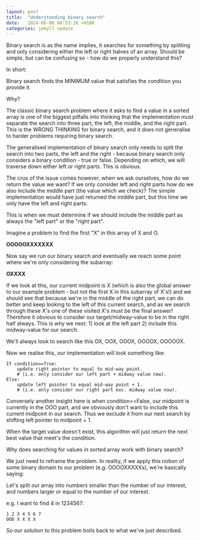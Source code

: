 ```yaml
---
layout: post
title:  "Understanding binary search"
date:   2024-06-08 08:53:16 +0100
categories: jekyll update
---
```


Binary search is as the name implies, it searches for something by splitting and only considering either the left or right halves of an array. Should be simple, but can be confusing so - how do we properly understand this? 

In short:

Binary search finds the MINIMUM value that satisfies the condition you provide it.

Why?

The classic binary search problem where it asks to find a value in a sorted array is one of the biggest pitfalls into thinking that the implementation must separate the search into three part, the left, the middle, and the right part. This is the WRONG THINKING for binary search, and it does not generalise to harder problems requiring binary search.

The generalised implementation of binary search only needs to split the search into two parts, the left and the right - because binary search only considers a binary condition - true or false. Depending on which, we will traverse down either left or right parts. This is obvious.

The crux of the issue comes however, when we ask ourselves, how do we return the value we want? If we only consider left and right parts how do we also include the middle part (the value which we check)? The simple implementation would have just returned the middle part, but this time we only have the left and right parts.

This is when we must determine if we should include the middle part as always the "left part" or the "right part".


Imagine a problem to find the first "X" in this array of X and O.

**OOOOOXXXXXXX**

Now say we run our binary search and eventually we reach some point where we're only considering the subarray:

**OXXXX**

If we look at this, our current midpoint is X (which is also the global answer to our example problem - but not the first X in this subarray of X's!) and we should see that because we're in the middle of the right part, we can do better and keep looking to the left of this current search, and as we search through these X's one of these visited X's must be the final answer! Therefore it obvious to consider our target/midway-value to be in the right half always. This is why we next: 1) look at the left part 2) include this midway-value for our search. 

We'll always look to search like this OX, OOX, OOOX, OOOOX, OOOOOX. 

Now we realise this, our implementation will look something like:

```
If condition==True:
    update right pointer to equal to mid-way point. 
    # (i.e. only consider our left part + midway value now).
Else:
    update left pointer to equal mid-way point + 1. 
    # (i.e. only consider our right part exc. midway value now). 
```

Conversely another insight here is when condition==False, our midpoint is currently in the OOO part, and we obviously don't want to include this current midpoint in our search. Thus we exclude it from our next search by shifting left pointer to midpoint + 1. 

When the target value doesn't exist, this algorithm will just return the next best value that meet's the condition.

Why does searching for values in sorted array work with binary search?

We just need to reframe the problem. In reality, if we apply this notion of some binary domain to our problem (e.g. OOOOXXXXXs), we're basically saying:

Let's split our array into numbers smaller than the number of our interest, and numbers larger or equal to the number of our interest.

e.g. I want to find 4 in 1234567:

```
1 2 3 4 5 6 7
OOO X X X X
```

So our solution to this problem boils back to what we've just described. 



<!-- You’ll find this post in your `_posts` directory. Go ahead and edit it and re-build the site to see your changes. You can rebuild the site in many different ways, but the most common way is to run `jekyll serve`, which launches a web server and auto-regenerates your site when a file is updated. This is another one!


Jekyll requires blog post files to be named according to the following format:

`YEAR-MONTH-DAY-title.MARKUP`

Where `YEAR` is a four-digit number, `MONTH` and `DAY` are both two-digit numbers, and `MARKUP` is the file extension representing the format used in the file. After that, include the necessary front matter. Take a look at the source for this post to get an idea about how it works.

Jekyll also offers powerful support for code snippets:

{% highlight ruby %}
def print_hi(name)
  puts "Hi, #{name}"
end
print_hi('Tom')
#=> prints 'Hi, Tom' to STDOUT.
{% endhighlight %}

Check out the [Jekyll docs][jekyll-docs] for more info on how to get the most out of Jekyll. File all bugs/feature requests at [Jekyll’s GitHub repo][jekyll-gh]. If you have questions, you can ask them on [Jekyll Talk][jekyll-talk].

[jekyll-docs]: https://jekyllrb.com/docs/home
[jekyll-gh]:   https://github.com/jekyll/jekyll
[jekyll-talk]: https://talk.jekyllrb.com/ -->
